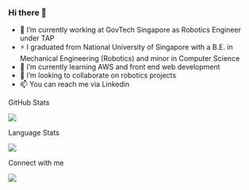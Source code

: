 ### Hi there 👋

<!--
**selvavignesh-2206/selvavignesh-2206** is a ✨ _special_ ✨ repository because its `README.md` (this file) appears on your GitHub profile.

Here are some ideas to get you started:
-->


- 🔭 I’m currently working at GovTech Singapore as Robotics Engineer under TAP
- ⚡ I graduated from National University of Singapore with a B.E. in Mechanical Engineering (Robotics) and 
      minor in Computer Science
- 🌱 I’m currently learning AWS and front end web development
- 👯 I’m looking to collaborate on robotics projects
- 📫 You can reach me via Linkedin 

GitHub Stats

<img src="https://github-readme-stats.vercel.app/api?username=selvavignesh-2206&show_icons=true&theme=dark)"/>

Language Stats

<img src="https://github-readme-stats.vercel.app/api/top-langs?username=selvavignesh-2206&layout=compact&theme=dark"/>

Connect with me

[![](https://img.shields.io/badge/linkedin-%230077B5.svg?style=for-the-badge&logo=linkedin)](https://www.linkedin.com/in/selvavignesh-balasubramanian-911a93176/)
